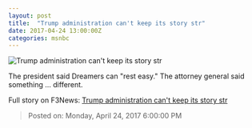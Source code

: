 ```yaml
---
layout: post
title:  "Trump administration can't keep its story str"
date: 2017-04-24 13:00:00Z
categories: msnbc
---
```


![Trump administration can't keep its story str](http://www.msnbc.com/sites/msnbc/files/styles/ratio--1_91-1--1200x630/public/533109736.jpg?itok=PxOUy6D3)

The president said Dreamers can "rest easy." The attorney general said something ... different.


Full story on F3News: [Trump administration can't keep its story str](http://www.f3nws.com/n/FpUnbC)

> Posted on: Monday, April 24, 2017 6:00:00 PM
